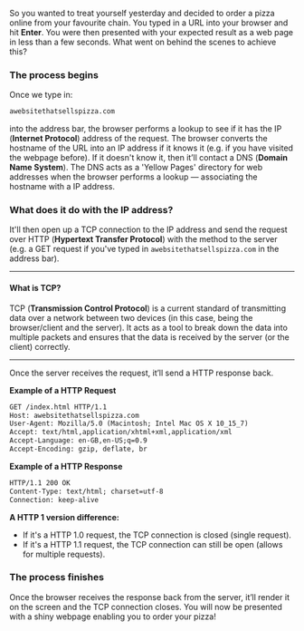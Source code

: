 So you wanted to treat yourself yesterday and decided to order a pizza online from your favourite chain. You typed in a URL into your browser and hit **Enter**. You were then presented with your expected result as a web page in less than a few seconds. What went on behind the scenes to achieve this?

### The process begins

Once we type in:

```md
awebsitethatsellspizza.com
```

into the address bar, the browser performs a lookup to see if it has the IP (**Internet Protocol**) address of the request. The browser converts the hostname of the URL into an IP address if it knows it (e.g. if you have visited the webpage before). If it doesn't know it, then it’ll contact a DNS (**Domain Name System**). The DNS acts as a 'Yellow Pages' directory for web addresses when the browser performs a lookup — associating the hostname with a IP address.

### What does it do with the IP address?

It'll then open up a TCP connection to the IP address and send the request over HTTP (**Hypertext Transfer Protocol**) with the method to the server (e.g. a GET request if you've typed in `awebsitethatsellspizza.com` in the address bar).

---

#### What is TCP?

TCP (**Transmission Control Protocol**) is a current standard of transmitting data over a network between two devices (in this case, being the browser/client and the server). It acts as a tool to break down the data into multiple packets and ensures that the data is received by the server (or the client) correctly.

---

Once the server receives the request, it’ll send a HTTP response back.

**Example of a HTTP Request**

```md
GET /index.html HTTP/1.1
Host: awebsitethatsellspizza.com
User-Agent: Mozilla/5.0 (Macintosh; Intel Mac OS X 10_15_7)
Accept: text/html,application/xhtml+xml,application/xml
Accept-Language: en-GB,en-US;q=0.9
Accept-Encoding: gzip, deflate, br
```

**Example of a HTTP Response**

```md
HTTP/1.1 200 OK
Content-Type: text/html; charset=utf-8
Connection: keep-alive
```

**A HTTP 1 version difference:**

- If it's a HTTP 1.0 request, the TCP connection is closed (single request).
- If it's a HTTP 1.1 request, the TCP connection can still be open (allows for multiple requests).

### The process finishes

Once the browser receives the response back from the server, it’ll render it on the screen and the TCP connection closes. You will now be presented with a shiny webpage enabling you to order your pizza!
